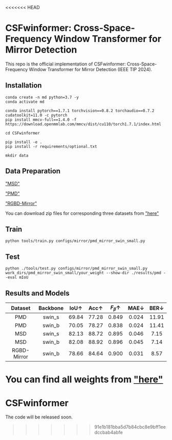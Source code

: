 <<<<<<< HEAD
# CSFwinformer: Cross-Space-Frequency Window Transformer for Mirror Detection

This repo is the official implementation of CSFwinformer: Cross-Space-Frequency Window
Transformer for Mirror Detection (IEEE TIP 2024).

## Installation

```
conda create -n md python=3.7 -y
conda activate md

conda install pytorch==1.7.1 torchvision==0.8.2 torchaudio==0.7.2 cudatoolkit=11.0 -c pytorch
pip install mmcv-full==1.4.0 -f https://download.openmmlab.com/mmcv/dist/cu110/torch1.7.1/index.html

cd CSFwinformer

pip install -e .
pip install -r requirements/optional.txt

mkdir data

```

## Data Preparation

["MSD"](https://mhaiyang.github.io/ICCV2019_MirrorNet/index.html)

["PMD"](https://jiaying.link/cvpr2020-pgd/)

["RGBD-Mirror"](https://mhaiyang.github.io/CVPR2021_PDNet/index) 

You can download zip files for corresponding three datasets from ["here"](https://drive.google.com/drive/folders/1Fj0fIwn-mXI3xTlENiHXjYNLMUBRTZwg)

## Train
```
python tools/train.py configs/mirror/pmd_mirror_swin_small.py
```

## Test
```
python ./tools/test.py configs/mirror/pmd_mirror_swin_small.py work_dirs/pmd_mirror_swin_small/your_weight --show-dir ./results/pmd --eval mIoU
```

## Results and Models

| Dataset | Backbone| IoU↑ | Acc↑ | $F_β$↑ | MAE↓ | BER↓ |
| :---: | :---: | :---: | :---: | :---: | :---: | :---: |
| PMD | swin_s | 69.84 | 77.28 | 0.849 | 0.024 | 11.91 |
| PMD | swin_b | 70.05 | 78.27 | 0.838 | 0.024 | 11.41 |
| MSD | swin_s | 82.13 | 88.72 | 0.895 | 0.046 | 7.15 |
| MSD | swin_b | 82.08 | 88.92 | 0.896 | 0.045 | 7.14 |
| RGBD-Mirror | swin_b | 78.66 | 84.64 | 0.900 | 0.031 | 8.57 |

You can find all weights from ["here"](https://drive.google.com/drive/folders/1f5NELOvgO0rH3n8IGyauruyoNYcWfO3J)
=======
# CSFwinformer
The code will be released soon.
>>>>>>> 91e1b181bba5d7b84cbc8e9bff1eedccbab4abfe
